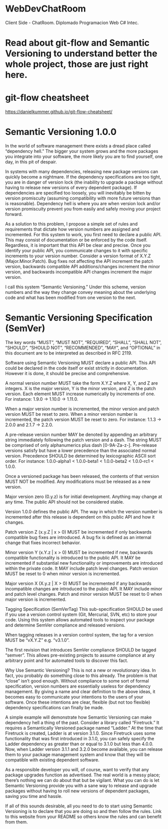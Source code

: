 # WebDevChatRoom
Client Side - ChatRoom. Diplomado Programacion Web C# Intec.

# Read about git-flow and Semantic Versioning to understand better the whole project, those are just right here.

# git-flow cheatsheet
 https://danielkummer.github.io/git-flow-cheatsheet/

# Semantic Versioning 1.0.0
In the world of software management there exists a dread place called “dependency hell.” The bigger your system grows and the more packages you integrate into your software, the more likely you are to find yourself, one day, in this pit of despair.

In systems with many dependencies, releasing new package versions can quickly become a nightmare. If the dependency specifications are too tight, you are in danger of version lock (the inability to upgrade a package without having to release new versions of every dependent package). If dependencies are specified too loosely, you will inevitably be bitten by version promiscuity (assuming compatibility with more future versions than is reasonable). Dependency hell is where you are when version lock and/or version promiscuity prevent you from easily and safely moving your project forward.

As a solution to this problem, I propose a simple set of rules and requirements that dictate how version numbers are assigned and incremented. For this system to work, you first need to declare a public API. This may consist of documentation or be enforced by the code itself. Regardless, it is important that this API be clear and precise. Once you identify your public API, you communicate changes to it with specific increments to your version number. Consider a version format of X.Y.Z (Major.Minor.Patch). Bug fixes not affecting the API increment the patch version, backwards compatible API additions/changes increment the minor version, and backwards incompatible API changes increment the major version.

I call this system “Semantic Versioning.” Under this scheme, version numbers and the way they change convey meaning about the underlying code and what has been modified from one version to the next.

# Semantic Versioning Specification (SemVer)
The key words “MUST”, “MUST NOT”, “REQUIRED”, “SHALL”, “SHALL NOT”, “SHOULD”, “SHOULD NOT”, “RECOMMENDED”, “MAY”, and “OPTIONAL” in this document are to be interpreted as described in RFC 2119.

Software using Semantic Versioning MUST declare a public API. This API could be declared in the code itself or exist strictly in documentation. However it is done, it should be precise and comprehensive.

A normal version number MUST take the form X.Y.Z where X, Y, and Z are integers. X is the major version, Y is the minor version, and Z is the patch version. Each element MUST increase numerically by increments of one. For instance: 1.9.0 -> 1.10.0 -> 1.11.0.

When a major version number is incremented, the minor version and patch version MUST be reset to zero. When a minor version number is incremented, the patch version MUST be reset to zero. For instance: 1.1.3 -> 2.0.0 and 2.1.7 -> 2.2.0.

A pre-release version number MAY be denoted by appending an arbitrary string immediately following the patch version and a dash. The string MUST be comprised of only alphanumerics plus dash [0-9A-Za-z-]. Pre-release versions satisfy but have a lower precedence than the associated normal version. Precedence SHOULD be determined by lexicographic ASCII sort order. For instance: 1.0.0-alpha1 < 1.0.0-beta1 < 1.0.0-beta2 < 1.0.0-rc1 < 1.0.0.

Once a versioned package has been released, the contents of that version MUST NOT be modified. Any modifications must be released as a new version.

Major version zero (0.y.z) is for initial development. Anything may change at any time. The public API should not be considered stable.

Version 1.0.0 defines the public API. The way in which the version number is incremented after this release is dependent on this public API and how it changes.

Patch version Z (x.y.Z | x > 0) MUST be incremented if only backwards compatible bug fixes are introduced. A bug fix is defined as an internal change that fixes incorrect behavior.

Minor version Y (x.Y.z | x > 0) MUST be incremented if new, backwards compatible functionality is introduced to the public API. It MAY be incremented if substantial new functionality or improvements are introduced within the private code. It MAY include patch level changes. Patch version MUST be reset to 0 when minor version is incremented.

Major version X (X.y.z | X > 0) MUST be incremented if any backwards incompatible changes are introduced to the public API. It MAY include minor and patch level changes. Patch and minor version MUST be reset to 0 when major version is incremented.

Tagging Specification (SemVerTag)
This sub-specification SHOULD be used if you use a version control system (Git, Mercurial, SVN, etc) to store your code. Using this system allows automated tools to inspect your package and determine SemVer compliance and released versions.

When tagging releases in a version control system, the tag for a version MUST be “vX.Y.Z” e.g. “v3.1.0”.

The first revision that introduces SemVer compliance SHOULD be tagged “semver”. This allows pre-existing projects to assume compliance at any arbitrary point and for automated tools to discover this fact.

Why Use Semantic Versioning?
This is not a new or revolutionary idea. In fact, you probably do something close to this already. The problem is that “close” isn’t good enough. Without compliance to some sort of formal specification, version numbers are essentially useless for dependency management. By giving a name and clear definition to the above ideas, it becomes easy to communicate your intentions to the users of your software. Once these intentions are clear, flexible (but not too flexible) dependency specifications can finally be made.

A simple example will demonstrate how Semantic Versioning can make dependency hell a thing of the past. Consider a library called “Firetruck.” It requires a Semantically Versioned package named “Ladder.” At the time that Firetruck is created, Ladder is at version 3.1.0. Since Firetruck uses some functionality that was first introduced in 3.1.0, you can safely specify the Ladder dependency as greater than or equal to 3.1.0 but less than 4.0.0. Now, when Ladder version 3.1.1 and 3.2.0 become available, you can release them to your package management system and know that they will be compatible with existing dependent software.

As a responsible developer you will, of course, want to verify that any package upgrades function as advertised. The real world is a messy place; there’s nothing we can do about that but be vigilant. What you can do is let Semantic Versioning provide you with a sane way to release and upgrade packages without having to roll new versions of dependent packages, saving you time and hassle.

If all of this sounds desirable, all you need to do to start using Semantic Versioning is to declare that you are doing so and then follow the rules. Link to this website from your README so others know the rules and can benefit from them.
